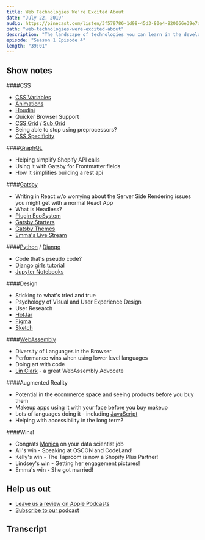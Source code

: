 ```yaml
---
title: Web Technologies We're Excited About
date: "July 22, 2019"
audio: https://pinecast.com/listen/3f579786-1d98-45d3-80e4-820066e39e7d.mp3
path: "web-technologies-were-excited-about"
description: "The landscape of technologies you can learn in the development world can be overwhelming if you don't know where to go next. In this episode, we discuss the technologies we're most excited about. From CSS to GraphQL, Django to WebAssembly, and design to augmented reality - we cover it all."
episode: "Season 1 Episode 4"
length: "39:01"
---
```


## Show notes

####CSS

- <a target="_blank" href="https://developer.mozilla.org/en-US/docs/Web/CSS/var">CSS Variables</a>
- <a target="_blank" href="https://developer.mozilla.org/en-US/docs/Web/CSS/CSS_Animations/Using_CSS_animations">Animations</a>
- <a target="_blank" href="https://css-tricks.com/interactive-introduction-to-css-houdini/">Houdini</a>
- Quicker Browser Support
- <a target="_blank" href="https://css-tricks.com/snippets/css/complete-guide-grid/">CSS Grid</a> / <a target="_blank" href="https://developer.mozilla.org/en-US/docs/Web/CSS/CSS_Grid_Layout/Subgrid">Sub Grid</a>
- Being able to stop using preprocessors?
- <a target="_blank" href="https://dev.to/emmawedekind/css-specificity-1kca">CSS Specificity</a>

####<a target="_blank" href="https://graphql.org/">GraphQL</a>

- Helping simplify Shopify API calls
- Using it with Gatsby for Frontmatter fields
- How it simplifies building a rest api

####<a target="_blank" href="https://www.gatsbyjs.org/">Gatsby</a>

- Writing in React w/o worrying about the Server Side Rendering issues you might get with a normal React App
- What is Headless?
- <a target="_blank" href="https://www.gatsbyjs.org/plugins/">Plugin EcoSystem</a>
- <a target="_blank" href="https://www.gatsbyjs.org/starters/?v=2">Gatsby Starters</a>
- <a target="_blank" href="https://www.gatsbyjs.org/docs/themes/">Gatsby Themes</a>
- <a target="_blank" href="https://www.youtube.com/watch?v=W2uTfay3doo">Emma&#39;s Live Stream</a>

####<a target="_blank" href="https://www.python.org/">Python</a> / <a target="_blank" href="https://www.djangoproject.com/">Django</a>

- Code that&#39;s pseudo code?
- <a target="_blank" href="https://tutorial.djangogirls.org/en/">Django girls tutorial</a>
- <a target="_blank" href="https://jupyter.org/">Jupyter Notebooks</a>

####Design

- Sticking to what&#39;s tried and true
- Psychology of Visual and User Experience Design
- User Research
- <a target="_blank" href="https://www.hotjar.com/">HotJar</a>
- <a target="_blank" href="https://www.figma.com/">Figma</a>
- <a target="_blank" href="https://www.sketch.com/">Sketch</a>

####<a target="_blank" href="https://webassembly.org/">WebAssembly</a>

- Diversity of Languages in the Browser
- Performance wins when using lower level languages
- Doing art with code
- <a target="_blank" href="https://twitter.com/linclark">Lin Clark</a> - a great WebAssembly Advocate

####Augmented Reality

- Potential in the ecommerce space and seeing products before you buy them
- Makeup apps using it with your face before you buy makeup
- Lots of languages doing it - including <a target="_blank" href="https://dev.to/aspittel/facial-recognition-in-javascript-using-trackingjs-3l7">JavaScript</a>
- Helping with accessibility in the long term?

####Wins!

- Congrats <a target="_blank" href="https://twitter.com/Monipip3">Monica</a> on your data scientist job
- Ali&#39;s win - Speaking at OSCON and CodeLand!
- Kelly&#39;s win - The Taproom is now a Shopify Plus Partner!
- Lindsey&#39;s win - Getting her engagement pictures!
- Emma&#39;s win - She got married!

## Help us out

- <a target="_blank" href="https://podcasts.apple.com/us/podcast/ladybug-podcast/id1469229625">Leave us a review on Apple Podcasts</a>
- <a target="_blank" href="https://link.chtbl.com/ladybugpodcast">Subscribe to our podcast</a>

## Transcript
